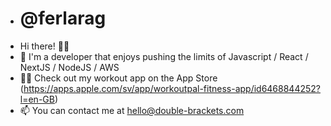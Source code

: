 - # @ferlarag
- Hi there! 👋🏽
- 👀 I'm a developer that enjoys pushing the limits of Javascript / React / NextJS / NodeJS / AWS
- 🏋🏽 Check out my workout app on the App Store (https://apps.apple.com/sv/app/workoutpal-fitness-app/id6468844252?l=en-GB)
- 📫 You can contact me at hello@double-brackets.com
<!---
ferlarag/ferlarag is a ✨ special ✨ repository because its `README.md` (this file) appears on your GitHub profile.
You can click the Preview link to take a look at your changes.
--->
